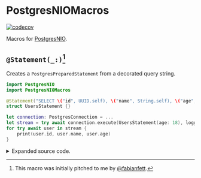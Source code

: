 # PostgresNIOMacros

[![codecov](https://codecov.io/gh/lovetodream/postgres-nio-macros/graph/badge.svg?token=PLWUKYV0HO)](https://codecov.io/gh/lovetodream/postgres-nio-macros)

Macros for [PostgresNIO](https://github.com/vapor/postgres-nio).

## `@Statement(_:)`[^1]

[^1]: This macro was initially pitched to me by [@fabianfett](https://github.com/fabianfett).
 
Creates a `PostgresPreparedStatement` from a decorated query string.
 
```swift
import PostgresNIO
import PostgresNIOMacros

@Statement("SELECT \("id", UUID.self), \("name", String.self), \("age", Int.self) FROM users WHERE \(bind: "age", Int.self) < age")
struct UsersStatement {}

let connection: PostgresConnection = ...
let stream = try await connection.execute(UsersStatement(age: 18), logger: ...)
for try await user in stream {
    print(user.id, user.name, user.age)
}

```

<details>
<summary>Expanded source code.</summary>

```swift
struct UsersStatement {
    struct Row {
        var id: UUID
        var name: String
        var age: Int
    }

    static let sql = "SELECT id, name, age FROM users WHERE :1 < age"
    
    var age: Int

    func makeBindings() throws -> PostgresBindings {
        var bindings = PostgresBindings(capacity: 1)
        bindings.append(age)
        return bindings
    }

    func decodeRow(_ row: PostgresRow) throws -> Row {
        let (id, name, age) = try row.decode((UUID, String, Int).self)
        return Row(id: id, name: name, age: age)
    }
}
extension UsersStatement: PostgresPreparedStatement {}
```
</details>

